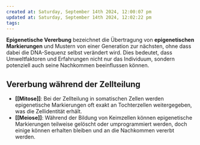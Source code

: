 ```yaml
---
created at: Saturday, September 14th 2024, 12:00:07 pm
updated at: Saturday, September 14th 2024, 12:02:22 pm
tags: 
---
```

**Epigenetische Vererbung** bezeichnet die Übertragung von **epigenetischen Markierungen** und Mustern von einer Generation zur nächsten, ohne dass dabei die DNA-Sequenz selbst verändert wird. Dies bedeutet, dass Umweltfaktoren und Erfahrungen nicht nur das Individuum, sondern potenziell auch seine Nachkommen beeinflussen können.

## Vererbung während der Zellteilung

- **[[Mitose]]**: Bei der Zellteilung in somatischen Zellen werden epigenetische Markierungen oft exakt an Tochterzellen weitergegeben, was die Zellidentität erhält.
- **[[Meiose]]**: Während der Bildung von Keimzellen können epigenetische Markierungen teilweise gelöscht oder umprogrammiert werden, doch einige können erhalten bleiben und an die Nachkommen vererbt werden.

